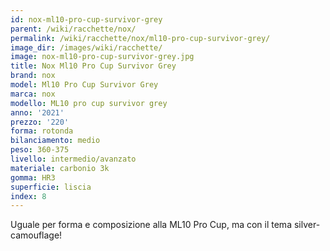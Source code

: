 ```yaml
---
id: nox-ml10-pro-cup-survivor-grey
parent: /wiki/racchette/nox/
permalink: /wiki/racchette/nox/ml10-pro-cup-survivor-grey/
image_dir: /images/wiki/racchette/
image: nox-ml10-pro-cup-survivor-grey.jpg
title: Nox Ml10 Pro Cup Survivor Grey
brand: nox
model: Ml10 Pro Cup Survivor Grey
marca: nox
modello: ML10 pro cup survivor grey
anno: '2021'
prezzo: '220'
forma: rotonda
bilanciamento: medio
peso: 360-375
livello: intermedio/avanzato
materiale: carbonio 3k
gomma: HR3
superficie: liscia
index: 8
---
```

Uguale per forma e composizione alla ML10 Pro Cup, ma con il tema silver-camouflage!